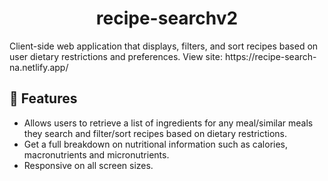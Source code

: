 <h1 align="center">recipe-searchv2</h1>
Client-side web application that displays, filters, and sort recipes based on user dietary restrictions and preferences.
View site: https://recipe-search-na.netlify.app/

## 🎈 Features
- Allows users to retrieve a list of ingredients for any meal/similar meals they search and filter/sort recipes based on dietary restrictions.
- Get a full breakdown on nutritional information such as calories, macronutrients and micronutrients.
- Responsive on all screen sizes.


